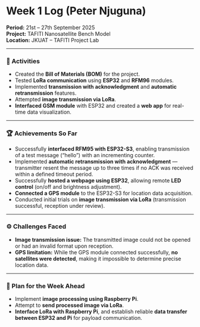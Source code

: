 # Week 1 Log (Peter Njuguna)

**Period:** 21st – 27th September 2025  
**Project:** TAFITI Nanosatellite Bench Model  
**Location:** JKUAT – TAFITI Project Lab  

---

### 🧭 Activities
- Created the **Bill of Materials (BOM)** for the project.  
- Tested **LoRa communication** using **ESP32** and **RFM96** modules.  
- Implemented **transmission with acknowledgment** and **automatic retransmission** features.  
- Attempted **image transmission via LoRa**.  
- **Interfaced GSM module** with ESP32 and created a **web app** for real-time data visualization.  

---

### 🏆 Achievements So Far
- Successfully **interfaced RFM95 with ESP32-S3**, enabling transmission of a test message (“hello”) with an incrementing counter.  
- Implemented **automatic retransmission with acknowledgment** — transmitter resent the message up to three times if no ACK was received within a defined timeout period.  
- Successfully **hosted a webpage using ESP32**, allowing remote **LED control** (on/off and brightness adjustment).  
- **Connected a GPS module** to the ESP32-S3 for location data acquisition.  
- Conducted initial trials on **image transmission via LoRa** (transmission successful, reception under review).  

---

### ⚙️ Challenges Faced
- **Image transmission issue:** The transmitted image could not be opened or had an invalid format upon reception.  
- **GPS limitation:** While the GPS module connected successfully, **no satellites were detected**, making it impossible to determine precise location data.  

---

### 🔧 Plan for the Week Ahead
- Implement **image processing using Raspberry Pi**.  
- Attempt to **send processed image via LoRa**.  
- **Interface LoRa with Raspberry Pi**, and establish reliable **data transfer between ESP32 and Pi** for payload communication.  
